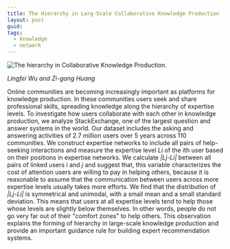 ```yaml
---
title: The Hierarchy in Larg-Scale Collaborative Knowledge Production
layout: post
guid: 
tags:
  - knowledge
  - network
---
```


![The hierarchy in Collaborative Knowledge Production.](http://ww3.sinaimg.cn/large/0069KTFugw1ev9yq51tvbj31560yogvs.jpg)

*Lingfei Wu and Zi-gang Huang*


Online communities are becoming increasingly important as platforms for knowledge production. In these communities users seek and share professional skills, spreading knowledge along the hierarchy of expertise levels. To investigate how users collaborate with each other in knowledge production, we analyze StackExchange, one of the largest question and answer systems in the world. Our dataset includes the asking and answering activities of 2.7 million users over 5 years across 110 communities. We construct expertise networks to include all pairs of help-seeking interactions and measure the expertise level  *Li* of the *i*th user based on their positions in expertise networks. We calculate *|Lj-Li|* between all pairs of linked users *i* and *j* and suggest that, this variable characterizes the cost of attention users are willing to pay in helping others, because it is reasonable to assume that the communication between users across more expertise levels usually takes more efforts.  We find that the distribution of *|Lj-Li|* is symmetrical and unimodal, with a small mean and a small standard deviation. This means that users at all expertise levels tend to help those whose levels are slightly below themselves. In other words, people do not go very far out of their "comfort zones" to help others. This observation explains the forming of hierarchy in large-scale knowledge production and provide an important guidance rule for building expert recommendation systems. 



